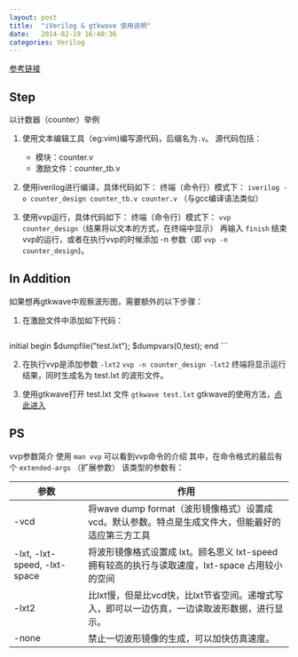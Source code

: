 ```yaml
---
layout: post
title:  "iVerilog & gtkwave 使用说明"
date:   2014-02-19 16:40:36
categories: Verilog
---
```


[参考链接](https://blog.csdn.net/liming0931/article/category/923723)

Step
--
以计数器（counter）举例

1.  使用文本编辑工具（eg:vim)编写源代码，后缀名为`.v`。
    源代码包括：
    * 模块：counter.v
    * 激励文件：counter_tb.v

2.  使用iverilog进行编译，具体代码如下：
    终端（命令行）模式下：
    `iverilog -o counter_design counter_tb.v counter.v`
    （与gcc编译语法类似）

3.  使用vvp运行，具体代码如下：
    终端（命令行）模式下：
    `vvp counter_design`（结果将以文本的方式，在终端中显示）
    再输入 `finish` 结束vvp的运行，或者在执行vvp的时候添加 -n 参数（即 `vvp -n counter_design`)。

In Addition
--
如果想再gtkwave中观察波形图，需要额外的以下步骤：

1. 在激励文件中添加如下代码：
    ```
initial
begin
$dumpfile("test.lxt");
$dumpvars(0,test);
end
    ```

2. 在执行vvp是添加参数 `-lxt2`
`vvp -n counter_design -lxt2`
终端将显示运行结果，同时生成名为 test.lxt 的波形文件。

3. 使用gtkwave打开 test.lxt 文件
`gtkwave test.lxt`
gtkwave的使用方法，[点此进入](https://blog.chinaunix.net/uid-25148957-id-3180303.html)


PS
--
vvp参数简介
使用 `man vvp` 可以看到vvp命令的介绍
其中，在命令格式的最后有个 `extended-args` （扩展参数）
该类型的参数有：

参数 | 作用
----|----
-vcd | 将wave dump format（波形镜像格式）设置成 vcd。默认参数。特点是生成文件大，但能最好的适应第三方工具
-lxt, -lxt-speed, -lxt-space | 将波形镜像格式设置成 lxt。顾名思义 lxt-speed拥有较高的执行与读取速度，lxt-space 占用较小的空间
-lxt2 | 比lxt慢，但是比vcd快，比lxt节省空间。递增式写入，即可以一边仿真，一边读取波形数据，进行显示。
-none | 禁止一切波形镜像的生成，可以加快仿真速度。
